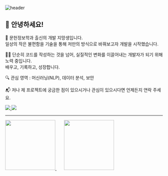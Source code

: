 ![header](https://capsule-render.vercel.app/api?type=venom&height=150&color=gradient&text=Welcome%20to%20👨🏻‍🚀L4N14KE4's%20Github!&fontAlign=50&fontSize=40&textBg=false&animation=fadeIn&section=header&reversal=false&stroke=0D1117&strokeWidth=1)
## 👋 안녕하세요!

🚀 문헌정보학과 출신의 개발 지망생입니다.</br>
일상의 작은 불편함을 기술을 통해 저만의 방식으로 바꿔보고자 개발을 시작했습니다.

👨‍💻 단순히 코드를 작성하는 것을 넘어, 실질적인 변화를 이끌어내는 개발자가 되기 위해 노력 중입니다.</br>배우고, 기록하고, 성장합니다.

🔍 관심 영역 : 머신러닝(NLP), 데이터 분석, 보안

📬 저나 제 프로젝트에 궁금한 점이 있으시거나 관심이 있으시다면 언제든지 연락 주세요.

<a href="https://discord.com/channels/@me" target="_blank"><img src="https://img.shields.io/badge/ligard.-5865F2?style=flat-square&logo=discord&logoColor=FEFEFE"/>
<a href="https://www.instagram.com/l4n14kea/" target="_blank"><img src="https://img.shields.io/badge/ligard.-BC4B7B?style=flat-square&logo=instagram&logoColor=FEFEFE"/>

<hr>

<a href="https://github.com/anuraghazra/github-readme-stats">
  <img src="https://github-readme-stats-laniakeas-projects-6c2d5270.vercel.app/api?username=L4N14KE4&count_private=true&show_icons=true&theme=gotham&rank_icon=github" height="160"/>
</a>
&nbsp;&nbsp;&nbsp;&nbsp;&nbsp;
<a href="https://solved.ac/c_penguin">
  <img src="http://mazassumnida.wtf/api/v2/generate_badge?boj=c_penguin" height="160"/>
</a>

